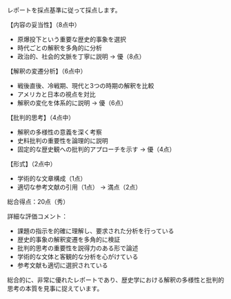 レポートを採点基準に従って採点します。

【内容の妥当性】（8点中）
- 原爆投下という重要な歴史的事象を選択
- 時代ごとの解釈を多角的に分析
- 政治的、社会的文脈を丁寧に説明
→ 優（8点）

【解釈の変遷分析】（6点中）
- 戦後直後、冷戦期、現代と3つの時期の解釈を比較
- アメリカと日本の視点を対比
- 解釈の変化を体系的に説明
→ 優（6点）

【批判的思考】（4点中）
- 解釈の多様性の意義を深く考察
- 史料批判の重要性を論理的に説明
- 固定的な歴史観への批判的アプローチを示す
→ 優（4点）

【形式】（2点中）
- 学術的な文章構成（1点）
- 適切な参考文献の引用（1点）
→ 満点（2点）

総合得点：20点（秀）

詳細な評価コメント：
- 課題の指示を的確に理解し、要求された分析を行っている
- 歴史的事象の解釈変遷を多角的に検証
- 批判的思考の重要性を説得力のある形で論述
- 学術的な文体と客観的な分析を心がけている
- 参考文献も適切に選択されている

総合的に、非常に優れたレポートであり、歴史学における解釈の多様性と批判的思考の本質を見事に捉えています。